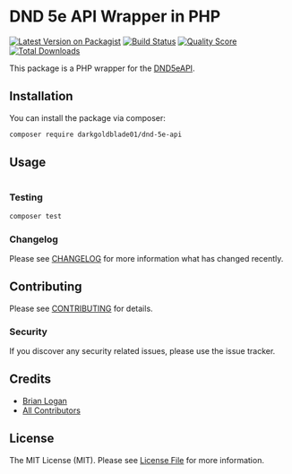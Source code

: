 # DND 5e API Wrapper in PHP

[![Latest Version on Packagist](https://img.shields.io/packagist/v/darkgoldblade01/dnd-5e-api.svg?style=flat-square)](https://packagist.org/packages/darkgoldblade01/dnd-5e-api)
[![Build Status](https://img.shields.io/travis/com/darkgoldblade01/dnd-5e-api-php/master.svg?style=flat-square)](https://travis-ci.org/darkgoldblade01/dnd-5e-api-php)
[![Quality Score](https://img.shields.io/scrutinizer/g/darkgoldblade01/dnd-5e-api-php.svg?style=flat-square)](https://scrutinizer-ci.com/g/darkgoldblade01/dnd-5e-api-php)
[![Total Downloads](https://img.shields.io/packagist/dt/darkgoldblade01/dnd-5e-api-php.svg?style=flat-square)](https://packagist.org/packages/darkgoldblade01/dnd-5e-api-php)

This package is a PHP wrapper for the [DND5eAPI](https://www.dnd5eapi.co/).

## Installation

You can install the package via composer:

```bash
composer require darkgoldblade01/dnd-5e-api
```

## Usage

``` php

```

### Testing

``` bash
composer test
```

### Changelog

Please see [CHANGELOG](CHANGELOG.md) for more information what has changed recently.

## Contributing

Please see [CONTRIBUTING](CONTRIBUTING.md) for details.

### Security

If you discover any security related issues, please use the issue tracker.

## Credits

- [Brian Logan](https://github.com/darkgoldblade01)
- [All Contributors](../../contributors)

## License

The MIT License (MIT). Please see [License File](LICENSE.md) for more information.